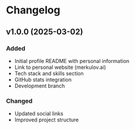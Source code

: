 # Changelog

## v1.0.0 (2025-03-02)

### Added
- Initial profile README with personal information
- Link to personal website (merkulov.ai)
- Tech stack and skills section
- GitHub stats integration
- Development branch

### Changed
- Updated social links
- Improved project structure
